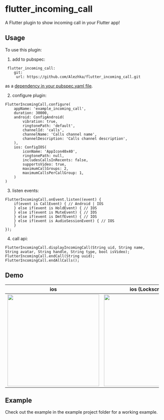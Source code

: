 # flutter_incoming_call

A Flutter plugin to show incoming call in your Flutter app!

## Usage

To use this plugin:

1. add to pubspec:
```
 flutter_incoming_call:
    git:
     url: https://github.com/Alezhka/flutter_incoming_call.git
```
 as a [dependency in your pubspec.yaml file](https://flutter.io/platform-plugins/).

2. configure plugin:
```
FlutterIncomingCall.configure(
    appName: 'example_incoming_call',
    duration: 30000,
    android: ConfigAndroid(
        vibration: true,
        ringtonePath: 'default',
        channelId: 'calls',
        channelName: 'Calls channel name',
        channelDescription: 'Calls channel description',
    ),
    ios: ConfigIOS(
        iconName: 'AppIcon40x40',
        ringtonePath: null,
        includesCallsInRecents: false,
        supportsVideo: true,
        maximumCallGroups: 2,
        maximumCallsPerCallGroup: 1,
    )
)
```
3. listen events:
```
FlutterIncomingCall.onEvent.listen((event) {
    if(event is CallEvent) { // Android | IOS
    } else if(event is HoldEvent) { // IOS
    } else if(event is MuteEvent) { // IOS
    } else if(event is DmtfEvent) { // IOS
    } else if(event is AudioSessionEvent) { // IOS
    }
});
```
4. call api:
```
FlutterIncomingCall.displayIncomingCall(String uid, String name, String avatar, String handle, String type, bool isVideo);
FlutterIncomingCall.endCall(String uuid);
FlutterIncomingCall.endAllCalls();
```

## Demo

ios | ios (Lockscreen) | Android  | android (Lockscreen)
--- | --- | --- | ---
<img height="300" src="https://raw.githubusercontent.com/Alezhka/flutter_incoming_call/master/media/ios_incoming_call_2.PNG" style="max-width:100%;"> | <img height="300" src="https://raw.githubusercontent.com/Alezhka/flutter_incoming_call/master/media/ios_incoming_call_1.PNG" style="max-width:100%;"> | <img height="300" src="https://raw.githubusercontent.com/Alezhka/flutter_incoming_call/master/media/android_incoming_call_2.png" style="max-width:100%;"> | <img height="300" src="https://raw.githubusercontent.com/Alezhka/flutter_incoming_call/master/media/android_incoming_call_1.png" style="max-width:100%;">


## Example

Check out the example in the example project folder for a working example.
